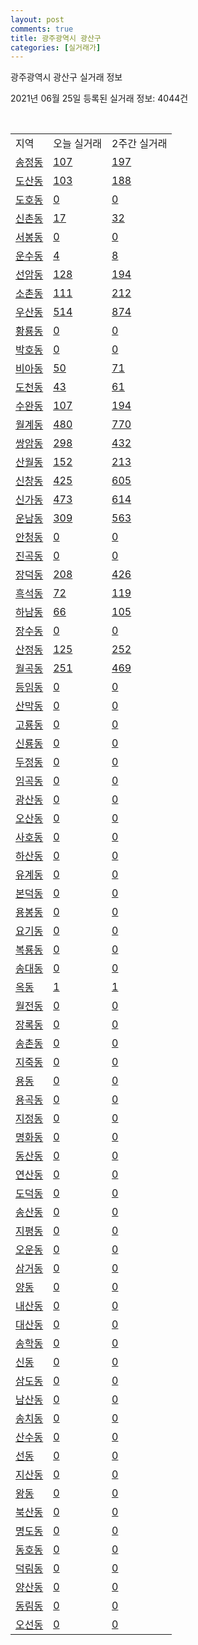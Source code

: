 ```yaml
---
layout: post
comments: true
title: 광주광역시 광산구
categories: [실거래가]
---
```


광주광역시 광산구 실거래 정보

2021년 06월 25일 등록된 실거래 정보: 4044건

<script type="text/javascript">
  google.charts.load('current', {'packages':['corechart']});
  google.charts.setOnLoadCallback(drawChart);

  function drawChart() {
    var data = google.visualization.arrayToDataTable([['거래일', '매매', '전월세', '전매'], ['2020-02', 609, 711, 247], ['2020-03', 574, 640, 111], ['2020-04', 427, 630, 50], ['2021-02', 0, 16, 0], ['2021-03', 10, 70, 1], ['2021-04', 369, 288, 30], ['2021-05', 683, 533, 46], ['2021-06', 269, 282, 4]]);

    var options = {
      title: '최근 유형별 거래량 추이',
      legend: { position: 'bottom' }
    };

    var chart = new google.visualization.LineChart(document.getElementById('columnchart_material'));
    chart.draw(data, (options));
  }
</script>

<div id="columnchart_material" style="width: 450px; margin-left: -35px"></div>
<br>
<table class="sortable">
  <tr>
    <td>지역</td>
    <td>오늘 실거래</td>
    <td>2주간 실거래</td>
  </tr>

  
  <tr class="item">
    <td><a href="2920010100.html">송정동</a></td>
    <td><a href="2920010100.html">107</a></td>
    <td><a href="2920010100.html">197</a></td>
  </tr>
    

  <tr class="item">
    <td><a href="2920010200.html">도산동</a></td>
    <td><a href="2920010200.html">103</a></td>
    <td><a href="2920010200.html">188</a></td>
  </tr>
    

  <tr class="item">
    <td><a href="2920010300.html">도호동</a></td>
    <td><a href="2920010300.html">0</a></td>
    <td><a href="2920010300.html">0</a></td>
  </tr>
    

  <tr class="item">
    <td><a href="2920010400.html">신촌동</a></td>
    <td><a href="2920010400.html">17</a></td>
    <td><a href="2920010400.html">32</a></td>
  </tr>
    

  <tr class="item">
    <td><a href="2920010500.html">서봉동</a></td>
    <td><a href="2920010500.html">0</a></td>
    <td><a href="2920010500.html">0</a></td>
  </tr>
    

  <tr class="item">
    <td><a href="2920010600.html">운수동</a></td>
    <td><a href="2920010600.html">4</a></td>
    <td><a href="2920010600.html">8</a></td>
  </tr>
    

  <tr class="item">
    <td><a href="2920010700.html">선암동</a></td>
    <td><a href="2920010700.html">128</a></td>
    <td><a href="2920010700.html">194</a></td>
  </tr>
    

  <tr class="item">
    <td><a href="2920010800.html">소촌동</a></td>
    <td><a href="2920010800.html">111</a></td>
    <td><a href="2920010800.html">212</a></td>
  </tr>
    

  <tr class="item">
    <td><a href="2920010900.html">우산동</a></td>
    <td><a href="2920010900.html">514</a></td>
    <td><a href="2920010900.html">874</a></td>
  </tr>
    

  <tr class="item">
    <td><a href="2920011000.html">황룡동</a></td>
    <td><a href="2920011000.html">0</a></td>
    <td><a href="2920011000.html">0</a></td>
  </tr>
    

  <tr class="item">
    <td><a href="2920011100.html">박호동</a></td>
    <td><a href="2920011100.html">0</a></td>
    <td><a href="2920011100.html">0</a></td>
  </tr>
    

  <tr class="item">
    <td><a href="2920011200.html">비아동</a></td>
    <td><a href="2920011200.html">50</a></td>
    <td><a href="2920011200.html">71</a></td>
  </tr>
    

  <tr class="item">
    <td><a href="2920011300.html">도천동</a></td>
    <td><a href="2920011300.html">43</a></td>
    <td><a href="2920011300.html">61</a></td>
  </tr>
    

  <tr class="item">
    <td><a href="2920011400.html">수완동</a></td>
    <td><a href="2920011400.html">107</a></td>
    <td><a href="2920011400.html">194</a></td>
  </tr>
    

  <tr class="item">
    <td><a href="2920011500.html">월계동</a></td>
    <td><a href="2920011500.html">480</a></td>
    <td><a href="2920011500.html">770</a></td>
  </tr>
    

  <tr class="item">
    <td><a href="2920011600.html">쌍암동</a></td>
    <td><a href="2920011600.html">298</a></td>
    <td><a href="2920011600.html">432</a></td>
  </tr>
    

  <tr class="item">
    <td><a href="2920011700.html">산월동</a></td>
    <td><a href="2920011700.html">152</a></td>
    <td><a href="2920011700.html">213</a></td>
  </tr>
    

  <tr class="item">
    <td><a href="2920011800.html">신창동</a></td>
    <td><a href="2920011800.html">425</a></td>
    <td><a href="2920011800.html">605</a></td>
  </tr>
    

  <tr class="item">
    <td><a href="2920011900.html">신가동</a></td>
    <td><a href="2920011900.html">473</a></td>
    <td><a href="2920011900.html">614</a></td>
  </tr>
    

  <tr class="item">
    <td><a href="2920012000.html">운남동</a></td>
    <td><a href="2920012000.html">309</a></td>
    <td><a href="2920012000.html">563</a></td>
  </tr>
    

  <tr class="item">
    <td><a href="2920012100.html">안청동</a></td>
    <td><a href="2920012100.html">0</a></td>
    <td><a href="2920012100.html">0</a></td>
  </tr>
    

  <tr class="item">
    <td><a href="2920012200.html">진곡동</a></td>
    <td><a href="2920012200.html">0</a></td>
    <td><a href="2920012200.html">0</a></td>
  </tr>
    

  <tr class="item">
    <td><a href="2920012300.html">장덕동</a></td>
    <td><a href="2920012300.html">208</a></td>
    <td><a href="2920012300.html">426</a></td>
  </tr>
    

  <tr class="item">
    <td><a href="2920012400.html">흑석동</a></td>
    <td><a href="2920012400.html">72</a></td>
    <td><a href="2920012400.html">119</a></td>
  </tr>
    

  <tr class="item">
    <td><a href="2920012500.html">하남동</a></td>
    <td><a href="2920012500.html">66</a></td>
    <td><a href="2920012500.html">105</a></td>
  </tr>
    

  <tr class="item">
    <td><a href="2920012600.html">장수동</a></td>
    <td><a href="2920012600.html">0</a></td>
    <td><a href="2920012600.html">0</a></td>
  </tr>
    

  <tr class="item">
    <td><a href="2920012700.html">산정동</a></td>
    <td><a href="2920012700.html">125</a></td>
    <td><a href="2920012700.html">252</a></td>
  </tr>
    

  <tr class="item">
    <td><a href="2920012800.html">월곡동</a></td>
    <td><a href="2920012800.html">251</a></td>
    <td><a href="2920012800.html">469</a></td>
  </tr>
    

  <tr class="item">
    <td><a href="2920012900.html">등임동</a></td>
    <td><a href="2920012900.html">0</a></td>
    <td><a href="2920012900.html">0</a></td>
  </tr>
    

  <tr class="item">
    <td><a href="2920013000.html">산막동</a></td>
    <td><a href="2920013000.html">0</a></td>
    <td><a href="2920013000.html">0</a></td>
  </tr>
    

  <tr class="item">
    <td><a href="2920013100.html">고룡동</a></td>
    <td><a href="2920013100.html">0</a></td>
    <td><a href="2920013100.html">0</a></td>
  </tr>
    

  <tr class="item">
    <td><a href="2920013200.html">신룡동</a></td>
    <td><a href="2920013200.html">0</a></td>
    <td><a href="2920013200.html">0</a></td>
  </tr>
    

  <tr class="item">
    <td><a href="2920013300.html">두정동</a></td>
    <td><a href="2920013300.html">0</a></td>
    <td><a href="2920013300.html">0</a></td>
  </tr>
    

  <tr class="item">
    <td><a href="2920013400.html">임곡동</a></td>
    <td><a href="2920013400.html">0</a></td>
    <td><a href="2920013400.html">0</a></td>
  </tr>
    

  <tr class="item">
    <td><a href="2920013500.html">광산동</a></td>
    <td><a href="2920013500.html">0</a></td>
    <td><a href="2920013500.html">0</a></td>
  </tr>
    

  <tr class="item">
    <td><a href="2920013600.html">오산동</a></td>
    <td><a href="2920013600.html">0</a></td>
    <td><a href="2920013600.html">0</a></td>
  </tr>
    

  <tr class="item">
    <td><a href="2920013700.html">사호동</a></td>
    <td><a href="2920013700.html">0</a></td>
    <td><a href="2920013700.html">0</a></td>
  </tr>
    

  <tr class="item">
    <td><a href="2920013800.html">하산동</a></td>
    <td><a href="2920013800.html">0</a></td>
    <td><a href="2920013800.html">0</a></td>
  </tr>
    

  <tr class="item">
    <td><a href="2920013900.html">유계동</a></td>
    <td><a href="2920013900.html">0</a></td>
    <td><a href="2920013900.html">0</a></td>
  </tr>
    

  <tr class="item">
    <td><a href="2920014000.html">본덕동</a></td>
    <td><a href="2920014000.html">0</a></td>
    <td><a href="2920014000.html">0</a></td>
  </tr>
    

  <tr class="item">
    <td><a href="2920014100.html">용봉동</a></td>
    <td><a href="2920014100.html">0</a></td>
    <td><a href="2920014100.html">0</a></td>
  </tr>
    

  <tr class="item">
    <td><a href="2920014200.html">요기동</a></td>
    <td><a href="2920014200.html">0</a></td>
    <td><a href="2920014200.html">0</a></td>
  </tr>
    

  <tr class="item">
    <td><a href="2920014300.html">복룡동</a></td>
    <td><a href="2920014300.html">0</a></td>
    <td><a href="2920014300.html">0</a></td>
  </tr>
    

  <tr class="item">
    <td><a href="2920014400.html">송대동</a></td>
    <td><a href="2920014400.html">0</a></td>
    <td><a href="2920014400.html">0</a></td>
  </tr>
    

  <tr class="item">
    <td><a href="2920014500.html">옥동</a></td>
    <td><a href="2920014500.html">1</a></td>
    <td><a href="2920014500.html">1</a></td>
  </tr>
    

  <tr class="item">
    <td><a href="2920014600.html">월전동</a></td>
    <td><a href="2920014600.html">0</a></td>
    <td><a href="2920014600.html">0</a></td>
  </tr>
    

  <tr class="item">
    <td><a href="2920014700.html">장록동</a></td>
    <td><a href="2920014700.html">0</a></td>
    <td><a href="2920014700.html">0</a></td>
  </tr>
    

  <tr class="item">
    <td><a href="2920014800.html">송촌동</a></td>
    <td><a href="2920014800.html">0</a></td>
    <td><a href="2920014800.html">0</a></td>
  </tr>
    

  <tr class="item">
    <td><a href="2920014900.html">지죽동</a></td>
    <td><a href="2920014900.html">0</a></td>
    <td><a href="2920014900.html">0</a></td>
  </tr>
    

  <tr class="item">
    <td><a href="2920015000.html">용동</a></td>
    <td><a href="2920015000.html">0</a></td>
    <td><a href="2920015000.html">0</a></td>
  </tr>
    

  <tr class="item">
    <td><a href="2920015100.html">용곡동</a></td>
    <td><a href="2920015100.html">0</a></td>
    <td><a href="2920015100.html">0</a></td>
  </tr>
    

  <tr class="item">
    <td><a href="2920015200.html">지정동</a></td>
    <td><a href="2920015200.html">0</a></td>
    <td><a href="2920015200.html">0</a></td>
  </tr>
    

  <tr class="item">
    <td><a href="2920015300.html">명화동</a></td>
    <td><a href="2920015300.html">0</a></td>
    <td><a href="2920015300.html">0</a></td>
  </tr>
    

  <tr class="item">
    <td><a href="2920015400.html">동산동</a></td>
    <td><a href="2920015400.html">0</a></td>
    <td><a href="2920015400.html">0</a></td>
  </tr>
    

  <tr class="item">
    <td><a href="2920015500.html">연산동</a></td>
    <td><a href="2920015500.html">0</a></td>
    <td><a href="2920015500.html">0</a></td>
  </tr>
    

  <tr class="item">
    <td><a href="2920015600.html">도덕동</a></td>
    <td><a href="2920015600.html">0</a></td>
    <td><a href="2920015600.html">0</a></td>
  </tr>
    

  <tr class="item">
    <td><a href="2920015700.html">송산동</a></td>
    <td><a href="2920015700.html">0</a></td>
    <td><a href="2920015700.html">0</a></td>
  </tr>
    

  <tr class="item">
    <td><a href="2920015800.html">지평동</a></td>
    <td><a href="2920015800.html">0</a></td>
    <td><a href="2920015800.html">0</a></td>
  </tr>
    

  <tr class="item">
    <td><a href="2920015900.html">오운동</a></td>
    <td><a href="2920015900.html">0</a></td>
    <td><a href="2920015900.html">0</a></td>
  </tr>
    

  <tr class="item">
    <td><a href="2920016000.html">삼거동</a></td>
    <td><a href="2920016000.html">0</a></td>
    <td><a href="2920016000.html">0</a></td>
  </tr>
    

  <tr class="item">
    <td><a href="2920016100.html">양동</a></td>
    <td><a href="2920016100.html">0</a></td>
    <td><a href="2920016100.html">0</a></td>
  </tr>
    

  <tr class="item">
    <td><a href="2920016200.html">내산동</a></td>
    <td><a href="2920016200.html">0</a></td>
    <td><a href="2920016200.html">0</a></td>
  </tr>
    

  <tr class="item">
    <td><a href="2920016300.html">대산동</a></td>
    <td><a href="2920016300.html">0</a></td>
    <td><a href="2920016300.html">0</a></td>
  </tr>
    

  <tr class="item">
    <td><a href="2920016400.html">송학동</a></td>
    <td><a href="2920016400.html">0</a></td>
    <td><a href="2920016400.html">0</a></td>
  </tr>
    

  <tr class="item">
    <td><a href="2920016500.html">신동</a></td>
    <td><a href="2920016500.html">0</a></td>
    <td><a href="2920016500.html">0</a></td>
  </tr>
    

  <tr class="item">
    <td><a href="2920016600.html">삼도동</a></td>
    <td><a href="2920016600.html">0</a></td>
    <td><a href="2920016600.html">0</a></td>
  </tr>
    

  <tr class="item">
    <td><a href="2920016700.html">남산동</a></td>
    <td><a href="2920016700.html">0</a></td>
    <td><a href="2920016700.html">0</a></td>
  </tr>
    

  <tr class="item">
    <td><a href="2920016800.html">송치동</a></td>
    <td><a href="2920016800.html">0</a></td>
    <td><a href="2920016800.html">0</a></td>
  </tr>
    

  <tr class="item">
    <td><a href="2920016900.html">산수동</a></td>
    <td><a href="2920016900.html">0</a></td>
    <td><a href="2920016900.html">0</a></td>
  </tr>
    

  <tr class="item">
    <td><a href="2920017000.html">선동</a></td>
    <td><a href="2920017000.html">0</a></td>
    <td><a href="2920017000.html">0</a></td>
  </tr>
    

  <tr class="item">
    <td><a href="2920017100.html">지산동</a></td>
    <td><a href="2920017100.html">0</a></td>
    <td><a href="2920017100.html">0</a></td>
  </tr>
    

  <tr class="item">
    <td><a href="2920017200.html">왕동</a></td>
    <td><a href="2920017200.html">0</a></td>
    <td><a href="2920017200.html">0</a></td>
  </tr>
    

  <tr class="item">
    <td><a href="2920017300.html">북산동</a></td>
    <td><a href="2920017300.html">0</a></td>
    <td><a href="2920017300.html">0</a></td>
  </tr>
    

  <tr class="item">
    <td><a href="2920017400.html">명도동</a></td>
    <td><a href="2920017400.html">0</a></td>
    <td><a href="2920017400.html">0</a></td>
  </tr>
    

  <tr class="item">
    <td><a href="2920017500.html">동호동</a></td>
    <td><a href="2920017500.html">0</a></td>
    <td><a href="2920017500.html">0</a></td>
  </tr>
    

  <tr class="item">
    <td><a href="2920017600.html">덕림동</a></td>
    <td><a href="2920017600.html">0</a></td>
    <td><a href="2920017600.html">0</a></td>
  </tr>
    

  <tr class="item">
    <td><a href="2920017700.html">양산동</a></td>
    <td><a href="2920017700.html">0</a></td>
    <td><a href="2920017700.html">0</a></td>
  </tr>
    

  <tr class="item">
    <td><a href="2920017800.html">동림동</a></td>
    <td><a href="2920017800.html">0</a></td>
    <td><a href="2920017800.html">0</a></td>
  </tr>
    

  <tr class="item">
    <td><a href="2920020200.html">오선동</a></td>
    <td><a href="2920020200.html">0</a></td>
    <td><a href="2920020200.html">0</a></td>
  </tr>
    


</table>


    